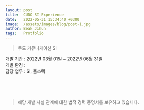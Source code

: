 ```yaml
---
layout: post
title:  CUDO SI Experience
date:   2022-05-31 15:34:40 +0300
image:  /assets/images/blog/post-1.jpg
author: Beak Jihun
tags:   Protfolio
---
```


> 쿠도 커뮤니케이션 SI

개발 기간 : 2022년 03월 01일 ~ 2022년 06월 31일 <br/>
개발 환경 :  <br/>
담당 업무 : SI, 풀스택
<!-- 참조 링크 : <http://cihe.skku.edu/> -->
<br/>  
<br/>  
<br/>

> 해당 개발 사실 관계에 대한 법적 경력 증명서를 보유하고 있습니다.
